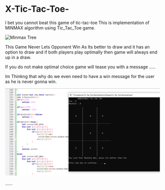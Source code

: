 # X-Tic-Tac-Toe-
I bet you cannot beat this game of tic-tac-toe
This is implementation of MINMAX algorithm using Tic_Tac_Toe game.

![Minmax Tree](https://upload.wikimedia.org/wikipedia/commons/thumb/6/6f/Minimax.svg/701px-Minimax.svg.png)

This Game Never Lets Opponent Win As Its better to draw and it has an option to draw and if both players play optimally then game will always end up in a draw.


If you do not make optimal choice game will tease you with a message .....

Im Thinkng that why do we even need to have a win message for the user as he is never gonna win.

![When You Loose](https://github.com/Dev-veD/X-Tic-Tac-Toe-/blob/master/XTic.PNG)

......
